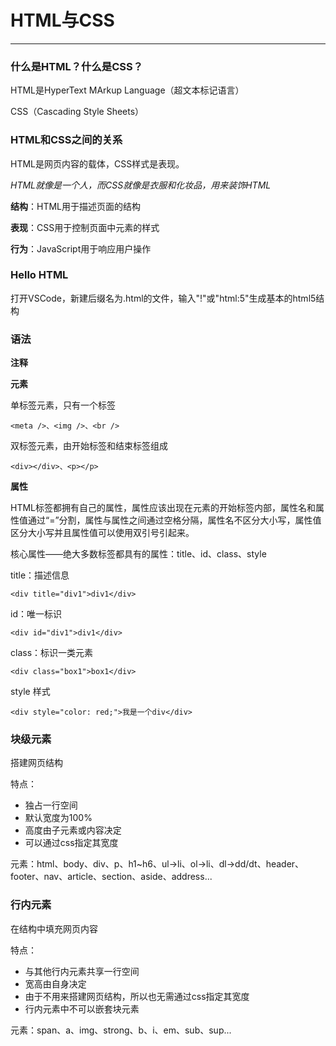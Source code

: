 # HTML与CSS

---

### 什么是HTML？什么是CSS？

HTML是HyperText MArkup Language（超文本标记语言）

CSS（Cascading Style Sheets）

### HTML和CSS之间的关系

HTML是网页内容的载体，CSS样式是表现。

*HTML就像是一个人，而CSS就像是衣服和化妆品，用来装饰HTML*

**结构**：HTML用于描述页面的结构

**表现**：CSS用于控制页面中元素的样式

**行为**：JavaScript用于响应用户操作

### Hello HTML

打开VSCode，新建后缀名为.html的文件，输⼊"!"或"html:5"生成基本的html5结构

### 语法

**注释**

<!-- 注释内容 -->

**元素**

单标签元素，只有一个标签

``<meta />、<img />、<br />``

双标签元素，由开始标签和结束标签组成

``<div></div>、<p></p>``

**属性**

HTML标签都拥有自己的属性，属性应该出现在元素的开始标签内部，属性名和属性值通过“=”分割，属性与属性之间通过空格分隔，属性名不区分大小写，属性值区分大小写并且属性值可以使用双引号引起来。

核心属性——绝大多数标签都具有的属性：title、id、class、style

title：描述信息

``<div title="div1">div1</div>``

id：唯一标识

``<div id="div1">div1</div>``

class：标识一类元素

``<div class="box1">box1</div>``

style 样式

``<div style="color: red;">我是一个div</div>``

### 块级元素

搭建网页结构

特点：

- 独占一行空间
- 默认宽度为100%
- 高度由子元素或内容决定
- 可以通过css指定其宽度

元素：html、body、div、p、h1~h6、ul->li、ol->li、dl->dd/dt、header、footer、nav、article、section、aside、address...

### 行内元素

在结构中填充网页内容

特点：

- 与其他行内元素共享一行空间
- 宽高由自身决定
- 由于不用来搭建网页结构，所以也无需通过css指定其宽度
- 行内元素中不可以嵌套块元素

元素：span、a、img、strong、b、i、em、sub、sup...